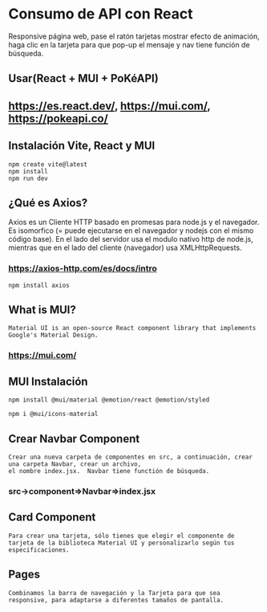 # Consumo de API con React
Responsive página web, pase el ratón tarjetas mostrar efecto de animación, haga clic en la tarjeta para que pop-up el mensaje
y nav tiene función de búsqueda. 
## Usar(React + MUI + PoKéAPI)
## https://es.react.dev/, https://mui.com/, https://pokeapi.co/
## Instalación Vite, React y MUI
```
npm create vite@latest
npm install
npm run dev
```
## ¿Qué es Axios?
Axios es un Cliente HTTP basado en promesas para node.js y el navegador. Es isomorfico (= puede ejecutarse en el navegador y nodejs con el mismo código base). En el lado del servidor usa el modulo nativo http de node.js, mientras que en el lado del cliente (navegador) usa XMLHttpRequests.
### https://axios-http.com/es/docs/intro
```
npm install axios
```
## What is MUI?
```
Material UI is an open-source React component library that implements Google's Material Design.
```
### https://mui.com/
## MUI Instalación
```
npm install @mui/material @emotion/react @emotion/styled
```
```
npm i @mui/icons-material
```
## Crear Navbar Component
```
Crear una nueva carpeta de componentes en src, a continuación, crear una carpeta Navbar, crear un archivo,
el nombre index.jsx.  Navbar tiene functión de búsqueda.
```
### src->component=>Navbar=>index.jsx
## Card Component
```
Para crear una tarjeta, sólo tienes que elegir el componente de tarjeta de la biblioteca Material UI y personalizarlo según tus especificaciones. 
```
## Pages 
```
Combinamos la barra de navegación y la Tarjeta para que sea responsive, para adaptarse a diferentes tamaños de pantalla.
```

